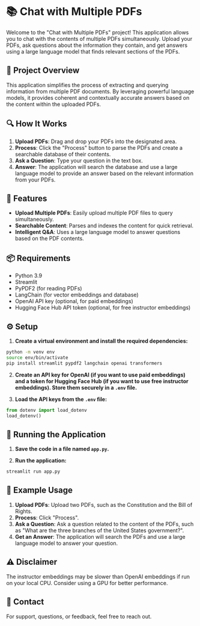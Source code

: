 # 📚 Chat with Multiple PDFs

Welcome to the "Chat with Multiple PDFs" project! This application allows you to chat with the contents of multiple PDFs simultaneously. Upload your PDFs, ask questions about the information they contain, and get answers using a large language model that finds relevant sections of the PDFs.

## 📝 Project Overview

This application simplifies the process of extracting and querying information from multiple PDF documents. By leveraging powerful language models, it provides coherent and contextually accurate answers based on the content within the uploaded PDFs.

## 🔍 How It Works

1. **Upload PDFs**: Drag and drop your PDFs into the designated area.
2. **Process**: Click the "Process" button to parse the PDFs and create a searchable database of their contents.
3. **Ask a Question**: Type your question in the text box.
4. **Answer**: The application will search the database and use a large language model to provide an answer based on the relevant information from your PDFs.

## 🌟 Features

- **Upload Multiple PDFs**: Easily upload multiple PDF files to query simultaneously.
- **Searchable Content**: Parses and indexes the content for quick retrieval.
- **Intelligent Q&A**: Uses a large language model to answer questions based on the PDF contents.

## 📦 Requirements

- Python 3.9
- Streamlit
- PyPDF2 (for reading PDFs)
- LangChain (for vector embeddings and database)
- OpenAI API key (optional, for paid embeddings)
- Hugging Face Hub API token (optional, for free instructor embeddings)

## ⚙️ Setup

1. **Create a virtual environment and install the required dependencies:**

```bash
python -m venv env
source env/bin/activate
pip install streamlit pypdf2 langchain openai transformers
```

2. **Create an API key for OpenAI (if you want to use paid embeddings) and a token for Hugging Face Hub (if you want to use free instructor embeddings). Store them securely in a `.env` file.**

3. **Load the API keys from the `.env` file:**

```python
from dotenv import load_dotenv
load_dotenv()
```

## 🚀 Running the Application

1. **Save the code in a file named `app.py`.**

2. **Run the application:**

```bash
streamlit run app.py
```

## 📘 Example Usage

1. **Upload PDFs**: Upload two PDFs, such as the Constitution and the Bill of Rights.
2. **Process**: Click "Process".
3. **Ask a Question**: Ask a question related to the content of the PDFs, such as "What are the three branches of the United States government?".
4. **Get an Answer**: The application will search the PDFs and use a large language model to answer your question.

## ⚠️ Disclaimer

The instructor embeddings may be slower than OpenAI embeddings if run on your local CPU. Consider using a GPU for better performance.

## 📧 Contact

For support, questions, or feedback, feel free to reach out.
